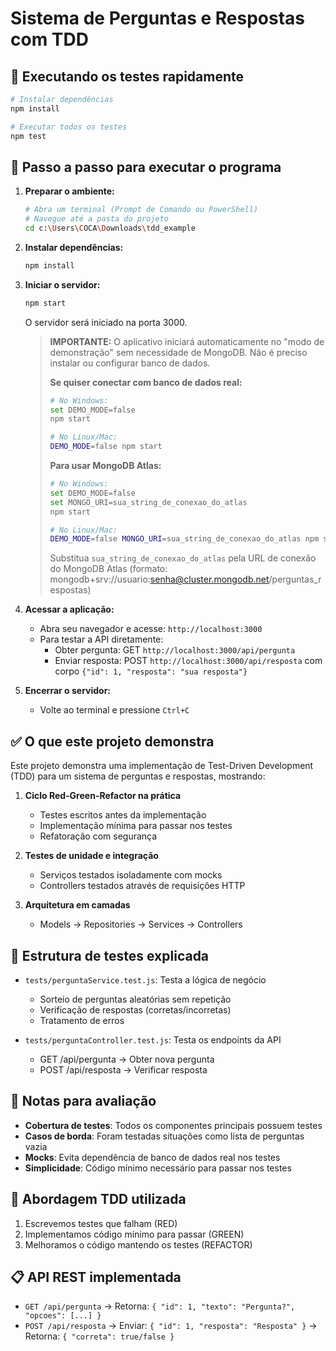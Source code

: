 # Sistema de Perguntas e Respostas com TDD

## 🚀 Executando os testes rapidamente

```bash
# Instalar dependências
npm install

# Executar todos os testes
npm test
```

## 👟 Passo a passo para executar o programa

1. **Preparar o ambiente:**
   ```bash
   # Abra um terminal (Prompt de Comando ou PowerShell)
   # Navegue até a pasta do projeto
   cd c:\Users\COCA\Downloads\tdd_example
   ```

2. **Instalar dependências:**
   ```bash
   npm install
   ```

3. **Iniciar o servidor:**
   ```bash
   npm start
   ```
   O servidor será iniciado na porta 3000.
   
   > **IMPORTANTE:** O aplicativo iniciará automaticamente no "modo de demonstração" sem necessidade de MongoDB. Não é preciso instalar ou configurar banco de dados.
   > 
   > **Se quiser conectar com banco de dados real:**
   > ```bash
   > # No Windows:
   > set DEMO_MODE=false
   > npm start
   > 
   > # No Linux/Mac:
   > DEMO_MODE=false npm start
   > ```
   > 
   > **Para usar MongoDB Atlas:**
   > ```bash
   > # No Windows:
   > set DEMO_MODE=false
   > set MONGO_URI=sua_string_de_conexao_do_atlas
   > npm start
   > 
   > # No Linux/Mac:
   > DEMO_MODE=false MONGO_URI=sua_string_de_conexao_do_atlas npm start
   > ```
   > 
   > Substitua `sua_string_de_conexao_do_atlas` pela URL de conexão do MongoDB Atlas (formato: mongodb+srv://usuario:senha@cluster.mongodb.net/perguntas_respostas)

4. **Acessar a aplicação:**
   - Abra seu navegador e acesse: `http://localhost:3000`
   - Para testar a API diretamente:
     - Obter pergunta: GET `http://localhost:3000/api/pergunta`
     - Enviar resposta: POST `http://localhost:3000/api/resposta` com corpo `{"id": 1, "resposta": "sua resposta"}`

5. **Encerrar o servidor:**
   - Volte ao terminal e pressione `Ctrl+C`

## ✅ O que este projeto demonstra

Este projeto demonstra uma implementação de Test-Driven Development (TDD) para um sistema de perguntas e respostas, mostrando:

1. **Ciclo Red-Green-Refactor na prática**
   - Testes escritos antes da implementação
   - Implementação mínima para passar nos testes
   - Refatoração com segurança

2. **Testes de unidade e integração**
   - Serviços testados isoladamente com mocks
   - Controllers testados através de requisições HTTP

3. **Arquitetura em camadas**
   - Models → Repositories → Services → Controllers

## 📂 Estrutura de testes explicada

- `tests/perguntaService.test.js`: Testa a lógica de negócio
  - Sorteio de perguntas aleatórias sem repetição
  - Verificação de respostas (corretas/incorretas)
  - Tratamento de erros

- `tests/perguntaController.test.js`: Testa os endpoints da API
  - GET /api/pergunta → Obter nova pergunta
  - POST /api/resposta → Verificar resposta

## 📝 Notas para avaliação

- **Cobertura de testes**: Todos os componentes principais possuem testes
- **Casos de borda**: Foram testadas situações como lista de perguntas vazia
- **Mocks**: Evita dependência de banco de dados real nos testes
- **Simplicidade**: Código mínimo necessário para passar nos testes

## 🧪 Abordagem TDD utilizada

1. Escrevemos testes que falham (RED)
2. Implementamos código mínimo para passar (GREEN)
3. Melhoramos o código mantendo os testes (REFACTOR)

## 📋 API REST implementada

- `GET /api/pergunta` → Retorna: `{ "id": 1, "texto": "Pergunta?", "opcoes": [...] }`
- `POST /api/resposta` → Enviar: `{ "id": 1, "resposta": "Resposta" }`
                       → Retorna: `{ "correta": true/false }`
